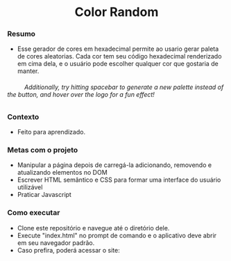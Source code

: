 <h1 align="center">Color Random</h1>

### Resumo
- Esse gerador de cores em hexadecimal permite ao usario gerar paleta de cores aleatorias. Cada cor tem seu código hexadecimal renderizado em cima dela, e o usuário pode escolher qualquer cor que gostaria de manter.
###### &nbsp; &nbsp; &nbsp; &nbsp; &nbsp; Additionally, try hitting spacebar to generate a new palette instead of the button, and hover over the logo for a fun effect!

### Contexto
- Feito para aprendizado.



### Metas com o projeto
- Manipular a página depois de carregá-la adicionando, removendo e atualizando elementos no DOM
- Escrever HTML semântico e CSS para formar uma interface do usuário utilizável
- Praticar Javascript


### Como executar
- Clone este repositório e navegue até o diretório dele.
- Execute "index.html" no prompt de comando e o aplicativo deve abrir em seu navegador padrão.
- Caso prefira, poderá acessar o site: 